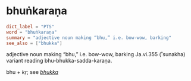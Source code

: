 # bhuṅkaraṇa

``` toml
dict_label = "PTS"
word = "bhuṅkaraṇa"
summary = "adjective noun making “bhu,” i.e. bow-wow, barking"
see_also = ["bhukka"]
```

adjective noun making “bhu,” i.e. bow\-wow, barking Ja.vi.355 (˚sunakha) variant reading bhu\-bhukka\-sadda\-karaṇa.

bhu \+ *kṛ*; see *[bhukka](bhukka.md)*


